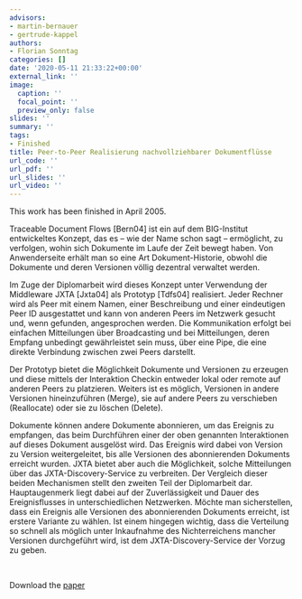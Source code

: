 ```yaml
---
advisors:
- martin-bernauer
- gertrude-kappel
authors:
- Florian Sonntag
categories: []
date: '2020-05-11 21:33:22+00:00'
external_link: ''
image:
  caption: ''
  focal_point: ''
  preview_only: false
slides: ''
summary: ''
tags:
- Finished
title: Peer-to-Peer Realisierung nachvollziehbarer Dokumentflüsse
url_code: ''
url_pdf: ''
url_slides: ''
url_video: ''
---
```


This work has been finished in April 2005.

Traceable Document Flows \[Bern04\] ist ein auf dem BIG-Institut entwickeltes Konzept, das es – wie der Name schon sagt – ermöglicht, zu verfolgen, wohin sich Dokumente im Laufe der Zeit bewegt haben. Von Anwenderseite erhält man so eine Art Dokument-Historie, obwohl die Dokumente und deren Versionen völlig dezentral verwaltet werden.

Im Zuge der Diplomarbeit wird dieses Konzept unter Verwendung der Middleware JXTA \[Jxta04\] als Prototyp \[Tdfs04\] realisiert. Jeder Rechner wird als Peer mit einem Namen, einer Beschreibung und einer eindeutigen Peer ID ausgestattet und kann von anderen Peers im Netzwerk gesucht und, wenn gefunden, angesprochen werden. Die Kommunikation erfolgt bei einfachen Mitteilungen über Broadcasting und bei Mitteilungen, deren Empfang unbedingt gewährleistet sein muss, über eine Pipe, die eine direkte Verbindung zwischen zwei Peers darstellt.

Der Prototyp bietet die Möglichkeit Dokumente und Versionen zu erzeugen und diese mittels der Interaktion Checkin entweder lokal oder remote auf anderen Peers zu platzieren. Weiters ist es möglich, Versionen in andere Versionen hineinzuführen (Merge), sie auf andere Peers zu verschieben (Reallocate) oder sie zu löschen (Delete).

Dokumente können andere Dokumente abonnieren, um das Ereignis zu empfangen, das beim Durchführen einer der oben genannten Interaktionen auf dieses Dokument ausgelöst wird. Das Ereignis wird dabei von Version zu Version weitergeleitet, bis alle Versionen des abonnierenden Dokuments erreicht wurden. JXTA bietet aber auch die Möglichkeit, solche Mitteilungen über das JXTA-Discovery-Service zu verbreiten. Der Vergleich dieser beiden Mechanismen stellt den zweiten Teil der Diplomarbeit dar. Hauptaugenmerk liegt dabei auf der Zuverlässigkeit und Dauer des Ereignisflusses in unterschiedlichen Netzwerken. Möchte man sicherstellen, dass ein Ereignis alle Versionen des abonnierenden Dokuments erreicht, ist erstere Variante zu wählen. Ist einem hingegen wichtig, dass die Verteilung so schnell als möglich unter Inkaufnahme des Nichterreichens mancher Versionen durchgeführt wird, ist dem JXTA-Discovery-Service der Vorzug zu geben.

&nbsp;

 Download the [paper](https://www.big.tuwien.ac.at/app/uploads/2016/10/Sonntag_poster.pdf)